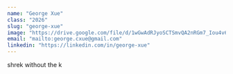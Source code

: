 ```yaml
---
name: "George Xue"
class: "2026"
slug: "george-xue"
image: "https://drive.google.com/file/d/1wGwAdRJyoSCTSmvQA2nRGm7_Iou4v65W/view?usp=sharing"
email: "mailto:george.cxue@gmail.com"
linkedin: "https://linkedin.com/in/george-xue"
---
```

shrek without the k